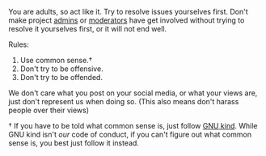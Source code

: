You are adults, so act like it. Try to resolve issues yourselves first. Don't make project [admins](https://github.com/orgs/Softhyena/teams/administration/members) or [moderators](https://github.com/orgs/Softhyena/teams/moderators/members) have get involved without trying to resolve it yourselves first, or it will not end well.

Rules:
1. Use common sense.†
2. Don't try to be offensive.
3. Don't try to be offended.

We don't care what you post on your social media, or what your views are, just don't represent us when doing so. (This also means don't harass people over their views)

† If you have to be told what common sense is, just follow [GNU kind](https://www.gnu.org/philosophy/kind-communication.en.html). While GNU kind isn't *our* code of conduct, if you can't figure out what common sense is, you best just follow it instead.
